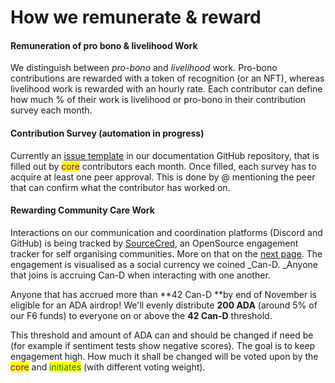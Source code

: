 # How we remunerate & reward

#### Remuneration of pro bono & livelihood Work

We distinguish between _pro-bono_ and _livelihood_ work. Pro-bono contributions are rewarded with a token of recognition (or an NFT), whereas livelihood work is rewarded with an hourly rate. Each contributor can define how much % of their work is livelihood or pro-bono in their contribution survey each month.&#x20;

#### Contribution Survey (automation in progress)&#x20;

Currently an [issue template](https://github.com/SecretDecks/Documentation/issues/new/choose) in our documentation GitHub repository, that is filled out by <mark style="color:purple;">core</mark> contributors each month. Once filled, each survey has to acquire at least one peer approval. This is done by @ mentioning the peer that can confirm what the contributor has worked on.

#### Rewarding Community Care Work

Interactions on our communication and coordination platforms (Discord and GitHub) is being tracked by [SourceCred](https://sourcecred.io), an OpenSource engagement tracker for self organising communities. More on that on the [next page](how-we-track-contributions.md). The engagement is visualised as a social currency we coined _Can-D. _Anyone that joins is accruing Can-D when interacting with one another.&#x20;

Anyone that has accrued more than **42 Can-D **by end of November is eligible for an ADA airdrop! We'll evenly distribute **200 ADA** (around 5% of our F6 funds) to everyone on or above the **42 Can-D** threshold.&#x20;

This threshold and amount of ADA can and should be changed if need be (for example if sentiment tests show negative scores).  The goal is to keep engagement high. How much it shall be changed will be voted upon by the <mark style="color:purple;">core</mark> and <mark style="color:green;">initiates</mark> (with different voting weight).&#x20;

